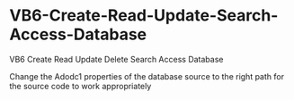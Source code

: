 # VB6-Create-Read-Update-Search-Access-Database
VB6 Create Read Update Delete Search Access Database

Change the Adodc1 properties of the database source to the right path for the source code  to work appropriately
